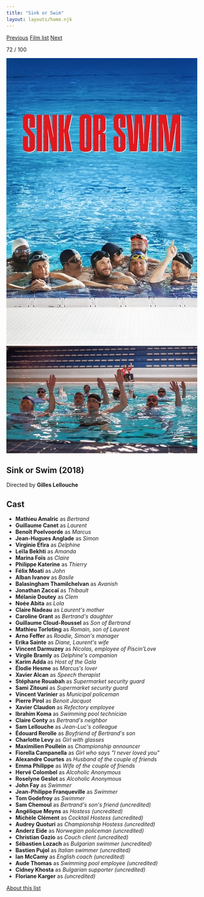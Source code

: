 ```yaml
---
title: "Sink or Swim"
layout: layouts/home.njk
---
```


<nav class="films">
  <a class="prev" href="../woman-at-war">Previous</a>
  <a href="../">Film list</a>
  <a class="next" href="../parasite">Next</a>
</nav>

<p>72 / 100</p>

<article class="film">
  <img class="poster" src="../films/posters/sink-or-swim.jpg" alt="">
  <img class="backdrop" src="../films/backdrops/sink-or-swim.jpg" alt="">

  <h1>Sink or Swim (2018)</h1>

  <p class="director">
    Directed by <strong>Gilles Lellouche</strong>
  </p>


  <h2>
    Cast
  </h2>
  <ul>
    <li><strong>Mathieu Amalric</strong> as <em>Bertrand</em></li>
<li><strong>Guillaume Canet</strong> as <em>Laurent</em></li>
<li><strong>Benoît Poelvoorde</strong> as <em>Marcus</em></li>
<li><strong>Jean-Hugues Anglade</strong> as <em>Simon</em></li>
<li><strong>Virginie Efira</strong> as <em>Delphine</em></li>
<li><strong>Leïla Bekhti</strong> as <em>Amanda</em></li>
<li><strong>Marina Foïs</strong> as <em>Claire</em></li>
<li><strong>Philippe Katerine</strong> as <em>Thierry</em></li>
<li><strong>Félix Moati</strong> as <em>John</em></li>
<li><strong>Alban Ivanov</strong> as <em>Basile</em></li>
<li><strong>Balasingham Thamilchelvan</strong> as <em>Avanish</em></li>
<li><strong>Jonathan Zaccaï</strong> as <em>Thibault</em></li>
<li><strong>Mélanie Doutey</strong> as <em>Clem</em></li>
<li><strong>Noée Abita</strong> as <em>Lola</em></li>
<li><strong>Claire Nadeau</strong> as <em>Laurent's mother</em></li>
<li><strong>Caroline Grant</strong> as <em>Bertrand's daughter</em></li>
<li><strong>Guillaume Cloud-Roussel</strong> as <em>Son of Bertrand</em></li>
<li><strong>Mathieu Torloting</strong> as <em>Romain, son of Laurent</em></li>
<li><strong>Arno Feffer</strong> as <em>Roadie, Simon's manager</em></li>
<li><strong>Erika Sainte</strong> as <em>Diane, Laurent's wife</em></li>
<li><strong>Vincent Darmuzey</strong> as <em>Nicolas, employee of Piscin'Love</em></li>
<li><strong>Virgile Bramly</strong> as <em>Delphine's companion</em></li>
<li><strong>Karim Adda</strong> as <em>Host of the Gala</em></li>
<li><strong>Élodie Hesme</strong> as <em>Marcus's lover</em></li>
<li><strong>Xavier Alcan</strong> as <em>Speech therapist</em></li>
<li><strong>Stéphane Rouabah</strong> as <em>Supermarket security guard</em></li>
<li><strong>Sami Zitouni</strong> as <em>Supermarket security guard</em></li>
<li><strong>Vincent Varinier</strong> as <em>Municipal policeman</em></li>
<li><strong>Pierre Pirol</strong> as <em>Benoit Jacquot</em></li>
<li><strong>Xavier Claudon</strong> as <em>Refectory employee</em></li>
<li><strong>Ibrahim Koma</strong> as <em>Swimming pool technician</em></li>
<li><strong>Claire Conty</strong> as <em>Bertrand's neighbor</em></li>
<li><strong>Sam Lellouche</strong> as <em>Jean-Luc's colleague</em></li>
<li><strong>Édouard Rerolle</strong> as <em>Boyfriend of Bertrand's son</em></li>
<li><strong>Charlotte Levy</strong> as <em>Girl with glasses</em></li>
<li><strong>Maximilien Poullein</strong> as <em>Championship announcer</em></li>
<li><strong>Fiorella Campanella</strong> as <em>Girl who says "I never loved you"</em></li>
<li><strong>Alexandre Courtes</strong> as <em>Husband of the couple of friends</em></li>
<li><strong>Emma Philippe</strong> as <em>Wife of the couple of friends</em></li>
<li><strong>Hervé Colombel</strong> as <em>Alcoholic Anonymous</em></li>
<li><strong>Roselyne Geslot</strong> as <em>Alcoholic Anonymous</em></li>
<li><strong>John Fay</strong> as <em>Swimmer</em></li>
<li><strong>Jean-Philippe Franqueville</strong> as <em>Swimmer</em></li>
<li><strong>Tom Godefroy</strong> as <em>Swimmer</em></li>
<li><strong>Sam Chemoul</strong> as <em>Bertrand's son's friend (uncredited)</em></li>
<li><strong>Angélique Meyns</strong> as <em>Hostess (uncredited)</em></li>
<li><strong>Michèle Clément</strong> as <em>Cocktail Hostess (uncredited)</em></li>
<li><strong>Audrey Quoturi</strong> as <em>Championship Hostess (uncredited)</em></li>
<li><strong>Anderz Eide</strong> as <em>Norwegian policeman (uncredited)</em></li>
<li><strong>Christian Gazio</strong> as <em>Couch client (uncredited)</em></li>
<li><strong>Sébastien Lozach</strong> as <em>Bulgarian swimmer (uncredited)</em></li>
<li><strong>Bastien Pujol</strong> as <em>Italian swimmer (uncredited)</em></li>
<li><strong>Ian McCamy</strong> as <em>English coach (uncredited)</em></li>
<li><strong>Aude Thomas</strong> as <em>Swimming pool employee (uncredited)</em></li>
<li><strong>Cidney Khosta</strong> as <em>Bulgarian supporter (uncredited)</em></li>
<li><strong>Floriane Karger</strong> as <em>(uncredited)</em></li>
  </ul>
</article>
<footer>
  <a href="../about">About this list</a>
</footer>
